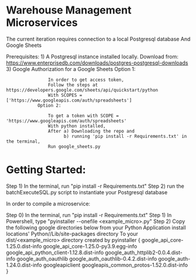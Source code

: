 # Warehouse Management Microservices

The current iteration requires connection to a local Postgresql database
And Google Sheets

Prerequisites:
    1)    A Postgresql instance installed locally.
              Download from: https://www.enterprisedb.com/downloads/postgres-postgresql-downloads
    3)    Google Authorization for a Google Sheets
                Option 1:

                    In order to get access token,
                    Follow the steps at https://developers.google.com/sheets/api/quickstart/python
                    With SCOPES = ['https://www.googleapis.com/auth/spreadsheets']
                Option 2:

                    To get a token with SCOPE = 'https://www.googleapis.com/auth/spreadsheets'
                    With python installed,
                    After a) Downloading the repo and
                          b) running 'pip install -r Requirements.txt' in the terminal,
                    Run google_sheets.py

<h1> Getting Started: </h1>
Step 1) In the terminal, run "pip install -r Requirements.txt"
Step 2) run the batchExecuteSQL.py script to instantiate your Postgresql database


In order to compile a microservice:

Step 0)  In the terminal, run "pip install -r Requirements.txt"
Step 1)  In Powershell, type "pyinstaller --onefile <example_micro>.py"
Step 2)  Copy the following google directories below from your
          Python Application install locations' Python//Lib/site-packages directory
          To your dist/<example_micro> directory created by pyinstaller
            {
                google_api_core-1.25.0.dist-info
                google_api_core-1.25.0-py3.9.egg-info
                google_api_python_client-1.12.8.dist-info
                google_auth_httplib2-0.0.4.dist-info
                google_auth_oauthlib
                google_auth_oauthlib-0.4.2.dist-info
                google_auth-1.24.0.dist-info
                googleapiclient
                googleapis_common_protos-1.52.0.dist-info
            }
